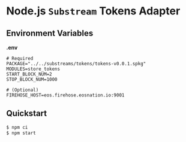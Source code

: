# Node.js `Substream` Tokens Adapter

## Environment Variables

**.env**

```env
# Required
PACKAGE="../../substreams/tokens/tokens-v0.0.1.spkg"
MODULES=store_tokens
START_BLOCK_NUM=2
STOP_BLOCK_NUM=1000

# (Optional)
FIREHOSE_HOST=eos.firehose.eosnation.io:9001
```

## Quickstart

```bash
$ npm ci
$ npm start
```